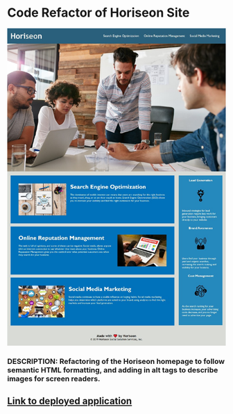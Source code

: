 # Code Refactor of Horiseon Site #

![screenshot of site](Develop/assets/images/fullpage-screenshot-resize.jpg?raw=true)

### **DESCRIPTION:** Refactoring of the Horiseon homepage to follow semantic HTML formatting, and adding in alt tags to describe images for screen readers. ###

## [Link to deployed application](https://jshmtchll.github.io/weekly-challenge-one/.) ##
